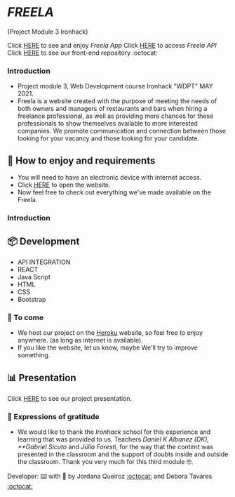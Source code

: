 # _FREELA_

(Project Module 3 Ironhack)

Click [HERE](https://freela-app.herokuapp.com/) to see and enjoy _Freela App_
Click [HERE](https://api-freela.herokuapp.com/) to access _Freela API_
Click [HERE](https://github.com/jordanavq/freela-client) to see our front-end repository :octocat:

### Introduction

- Project module 3, Web Development course Ironhack "WDPT" MAY 2021.
- Freela is a website created with the purpose of meeting the needs of both owners and managers of restaurants and bars when hiring a freelance professional, as well as providing more chances for these professionals to show themselves available to more interested companies. We promote communication and connection between those looking for your vacancy and those looking for your candidate.

## 🚀 How to enjoy and requirements

- You will need to have an electronic device with internet access.
- Click [HERE](https://freela-app.herokuapp.com/) to open the website.
- Now feel free to check out everything we've made available on the Freela.

### Introduction

## 📦 Development

- API INTEGRATION
- REACT
- Java Script
- HTML
- CSS
- Bootstrap

### 📌 To come

- We host our project on the [Heroku](https://www.heroku.com/) website, so feel free to enjoy anywhere. (as long as internet is available).
- If you like the website, let us know, maybe We'll try to improve something.

## 📊 Presentation

Click [HERE](https://slides.com/deboraaguiartavares/freela-english-presentation/fullscreen) to see our project presentation.

### 🎁 Expressions of gratitude

- We would like to thank the _Ironhack_ school for this experience and learning that was provided to us.
  Teachers _Daniel K Albanez (DK), \*\*Gabriel Sicuto_ and _Júlia Foresti_, for the way that the content was presented in the classroom and the support of doubts inside and outside the classroom.
  Thank you very much for this third module 🤓.

Developer: ⌨️ with 💜 by Jordana Queiroz [:octocat:](https://github.com/jordanavq) and Debora Tavares [:octocat:](https://github.com/DeAT1995)
